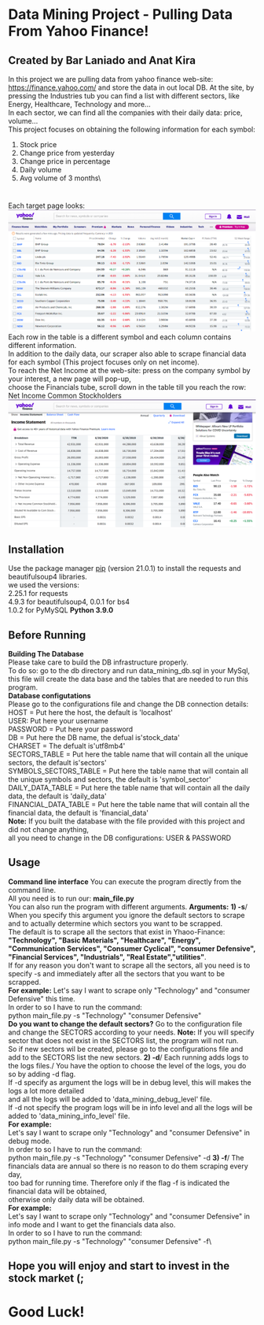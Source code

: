 # Data Mining Project - Pulling Data From Yahoo Finance!

## Created by Bar Laniado and Anat Kira

In this project we are pulling data from yahoo finance web-site: https://finance.yahoo.com/ and store the data in out local DB.
At the site, by pressing the Industries tub you can find a list with different sectors, like Energy, Healthcare, Technology and more...\
In each sector, we can find all the companies with their daily data: price, volume...\
This project focuses on obtaining the following information for each symbol:
1) Stock price
2) Change price from yesterday
3) Change price in percentage
4) Daily volume
5) Avg volume of 3 months\
#
Each target page looks:
![](appendix/daily_data.PNG)
Each row in the table is a different symbol and each column contains different information.\
In addition to the daily data, our scraper also able to scrape financial data for each symbol (This project focuses only on net income).\
To reach the Net Income at the web-site: press on the company symbol by your interest, a new page will pop-up,\
choose the Financials tube, scroll down in the table till you reach the row: Net Income Common Stockholders\
![](appendix/net_income.PNG)

## Installation

Use the package manager [pip](https://pip.pypa.io/en/stable/) (version 21.0.1) to install the requests and beautifulsoup4 libraries.\
we used the versions:\
2.25.1 for requests\
4.9.3 for beautifulsoup4, 0.0.1 for bs4\
1.0.2 for PyMySQL
**Python 3.9.0**

## Before Running
**Building The Database**\
Please take care to build the DB infrastructure properly.\
To do so: go to the db directory and run data_mining_db.sql in your MySql,\
this file will create the data base and the tables that are needed to run this program.\
**Database configutations**\
Please go to the configurations file and change the DB connection details:\
HOST = Put here the host, the default is 'localhost'\
USER: Put here your username\
PASSWORD = Put here your password\
DB = Put here the DB name, the defual is'stock_data'\
CHARSET = The defualt is'utf8mb4'\
SECTORS_TABLE = Put here the table name that will contain all the unique sectors, the default is'sectors'\
SYMBOLS_SECTORS_TABLE = Put here the table name that will contain all the unique symbols and sectors, the default is 'symbol_sector'\
DAILY_DATA_TABLE = Put here the table name that will contain all the daily data, the default is 'daily_data'\
FINANCIAL_DATA_TABLE = Put here the table name that will contain all the financial data, the default is 'financial_data'\
**Note:**
If you built the database with the file provided with this project and did not change anything,\
all you need to change in the DB configurations: USER & PASSWORD
## Usage
**Command line interface**
You can execute the program directly from the command line.\
All you need is to run our: **main_file.py**\
You can also run the program with different arguments.
**Arguments:**
**1) -s**/
When you specify this argument you ignore the default sectors to scrape and to actually determine which sectors you want to be scrapped.\
The default is to scrape all the sectors that exist in Yhaoo-Finance:\
**"Technology", "Basic Materials", "Healthcare", "Energy", "Communication Services",
"Consumer Cyclical", "consumer Defensive", "Financial Services", "Industrials", "Real Estate","utilities"**.\
If for any reason you don't want to scrape all the sectors, all you need is to specify -s and immediately after all the sectors that you want to be scrapped.\
**For example:**
Let's say I want to scrape only "Technology" and "consumer Defensive" this time.\
In order to so I have to run the command:\
python main_file.py -s  "Technology" "consumer Defensive"\
**Do you want to change the default sectors?**
Go to the configuration file and change the SECTORS according to your needs.
**Note:** If you will specify sector that does not exist in the SECTORS list, the program will not run.\
So if new sectors wil be created, please go to the configurations file and add to the SECTORS list the new sectors.
**2) -d**/
Each running adds logs to the logs files./
You have the option to choose the level of the logs, you do so by adding -d flag.\
If -d specify as argument the logs will be in debug level, this will makes the logs a lot more detailed\
and all the logs will be added to 'data_mining_debug_level' file.\
If -d not specify the program logs will be in info level and all the logs will be added to 'data_mining_info_level' file.\
**For example:**\
Let's say I want to scrape only "Technology" and "consumer Defensive" in debug mode.\
In order to so I have to run the command:\
python main_file.py -s  "Technology" "consumer Defensive" -d
**3) -f**/
The financials data are annual so there is no reason to do them scraping every day,\
too bad for running time. Therefore only if the flag -f is indicated the financial data will be obtained,\
otherwise only daily data will be obtained.\
**For example:**\
Let's say I want to scrape only "Technology" and "consumer Defensive" in info mode and I want to get the financials data also.\
In order to so I have to run the command:\
python main_file.py -s  "Technology" "consumer Defensive" -f\



## Hope you will enjoy and start to invest in the stock market (;

# Good Luck!





